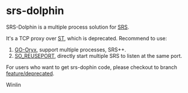 # srs-dolphin

SRS-Dolphin is a multiple process solution for [SRS](https://github.com/ossrs/srs).

It's a TCP proxy over [ST](https://github.com/ossrs/state-threads), which is deprecated.
Recommend to use:

1. [GO-Oryx](https://github.com/ossrs/go-oryx), support multiple processes, SRS++.
1. [SO_REUSEPORT](https://github.com/ossrs/srs/issues/775), directly start multiple SRS to listen at the same port.

For users who want to get srs-dophin code, please checkout to branch [feature/deprecated](https://github.com/ossrs/srs-dolphin/tree/feature/deprecated).

Winlin
